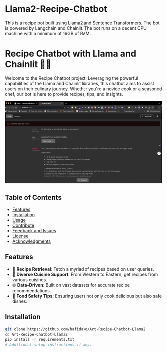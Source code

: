 # Llama2-Recipe-Chatbot
This is a recipe bot built using Llama2 and Sentence Transformers. The bot is powered by Langchain and Chainlit. The bot runs on a decent CPU machine with a minimum of 16GB of RAM.
# Recipe Chatbot with Llama and Chainlit 🍲🤖

Welcome to the Recipe Chatbot project! Leveraging the powerful capabilities of the Llama and Chainlit libraries, this chatbot aims to assist users on their culinary journey. Whether you're a novice cook or a seasoned chef, our bot is here to provide recipes, tips, and insights.

![Chatbot Demo](https://github.com/hafidaso/Art-Recipe-Chatbot-Llama2/blob/main/Screenshot%202023-09-09%20at%2022.14.28.png)  


## Table of Contents

- [Features](#features)
- [Installation](#installation)
- [Usage](#usage)
- [Contribute](#contribute)
- [Feedback and Issues](#feedback-and-issues)
- [License](#license)
- [Acknowledgments](#acknowledgments)

## Features

- 📖 **Recipe Retrieval**: Fetch a myriad of recipes based on user queries.
- 🍔 **Diverse Cuisine Support**: From Western to Eastern, get recipes from various cuisines.
- 🌐 **Data-Driven**: Built on vast datasets for accurate recipe recommendations.
- 🍳 **Food Safety Tips**: Ensuring users not only cook delicious but also safe dishes.

## Installation

```bash
git clone https://github.com/hafidaso/Art-Recipe-Chatbot-Llama2
cd Art-Recipe-Chatbot-Llama2
pip install -r requirements.txt
# Additional setup instructions if any.
